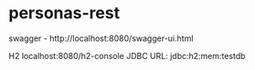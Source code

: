 # personas-rest

swagger -
http://localhost:8080/swagger-ui.html

H2
localhost:8080/h2-console
JDBC URL: jdbc:h2:mem:testdb


